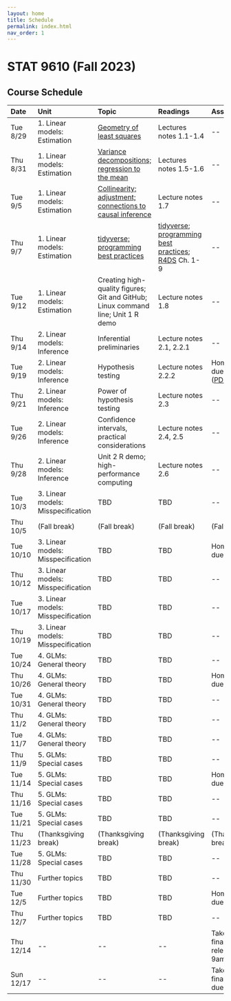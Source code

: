 ```yaml
---
layout: home
title: Schedule
permalink: index.html
nav_order: 1
---
```


# STAT 9610 (Fall 2023)

## Course Schedule

Date | Unit | Topic | Readings | Assignments
:---|:---|:---|:---|:---
Tue 8/29 | 1. Linear models: Estimation | [Geometry of least squares](https://upenn.hosted.panopto.com/Panopto/Pages/Viewer.aspx?id=fcdb9509-6a0e-4e2e-bb68-b04400e9b49e) | Lectures notes 1.1-1.4 | --
Thu 8/31 | 1. Linear models: Estimation | [Variance decompositions; regression to the mean](https://upenn.hosted.panopto.com/Panopto/Pages/Viewer.aspx?id=26fa8d54-e4bf-4d4b-8690-b04401172f63) | Lectures notes 1.5-1.6 | --
Tue 9/5 | 1. Linear models: Estimation | [Collinearity; adjustment; connections to causal inference](https://upenn.hosted.panopto.com/Panopto/Pages/Viewer.aspx?id=f4303309-6dfc-4b41-ae17-b06f0101f8f7) | Lecture notes 1.7 | --
Thu 9/7 | 1. Linear models: Estimation | [tidyverse; programming best practices](https://upenn.hosted.panopto.com/Panopto/Pages/Viewer.aspx?id=dea1451d-a793-4263-9bc4-b074013f203e) | [tidyverse](https://katsevich-teaching.github.io/stat-9610-fall-2023/assets/crash_course_tidyverse.pdf); [programming best practices](https://ekatsevi.github.io/files/best-programming-practices.pdf); [R4DS](https://r4ds.hadley.nz/) Ch. 1-9  | --
Tue 9/12 | 1. Linear models: Estimation | Creating high-quality figures; Git and GitHub; Linux command line; Unit 1 R demo | Lecture notes 1.8 | --
Thu 9/14 | 2. Linear models: Inference | 	Inferential preliminaries | Lecture notes 2.1, 2.2.1 | --
Tue 9/19 | 2. Linear models: Inference | 	Hypothesis testing | Lecture notes 2.2.2 | Homework 1 due at 10am ([PDF](https://katsevich-teaching.github.io/stat-9610-fall-2023/assets/homework-1.pdf), [GitHub](https://classroom.github.com/a/KzuAkNWE))
Thu 9/21 | 2. Linear models: Inference | Power of hypothesis testing | Lecture notes 2.3 | --
Tue 9/26 | 2. Linear models: Inference | Confidence intervals, practical considerations | Lecture notes 2.4, 2.5 | --
Thu 9/28 | 2. Linear models: Inference | Unit 2 R demo; high-performance computing | Lecture notes 2.6 | --
Tue 10/3 | 3. Linear models: Misspecification | TBD | TBD | --
Thu 10/5 | (Fall break) | (Fall break) | (Fall break) | (Fall break)
Tue 10/10 | 3. Linear models: Misspecification | TBD | TBD | Homework 2 due at 10am
Thu 10/12 | 3. Linear models: Misspecification | TBD | TBD | --
Tue 10/17 | 3. Linear models: Misspecification | TBD | TBD | --
Thu 10/19 | 3. Linear models: Misspecification | TBD | TBD | --
Tue 10/24 | 4. GLMs: General theory | TBD | TBD | --
Thu 10/26 | 4. GLMs: General theory | TBD | TBD | Homework 3 due at 10am
Tue 10/31 | 4. GLMs: General theory | TBD | TBD | --
Thu 11/2 | 4. GLMs: General theory | TBD | TBD | --
Tue 11/7 | 4. GLMs: General theory | TBD | TBD | --
Thu 11/9 | 5. GLMs: Special cases | TBD | TBD | --
Tue 11/14 | 5. GLMs: Special cases | TBD | TBD | Homework 4 due at 10am
Thu 11/16 | 5. GLMs: Special cases | TBD | TBD | --
Tue 11/21 | 5. GLMs: Special cases | TBD | TBD | --
Thu 11/23 | (Thanksgiving break) | (Thanksgiving break) | (Thanksgiving break) | (Thanksgiving break)
Tue 11/28 | 5. GLMs: Special cases | TBD | TBD | --
Thu 11/30 | Further topics | TBD | TBD | --
Tue 12/5 | Further topics | TBD | TBD | Homework 5 due at 10am
Thu 12/7 | Further topics | TBD | TBD | --
Thu 12/14 | -- | -- | -- | Take-home final exam released at 9am
Sun 12/17 | -- | -- | -- | Take-home final exam due at 9pm.
